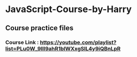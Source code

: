 # JavaScript-Course-by-Harry
## Course practice files

### Course Link : https://youtube.com/playlist?list=PLu0W_9lII9ahR1blWXxgSlL4y9iQBnLpR
